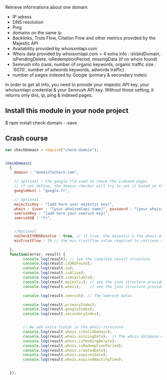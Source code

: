 Retrieve informations about one domain:
- IP adress
- DNS resolution
- Ping
- domains on the same ip
- Backlinks, Truts Flow, Citation Flow and other metrics provided by the Majestic API
- Availability provided by whoisxmlapi.com
- Whois data provided by whoisxmlapi.com + 4 extra info : isValidDomain, isPendingDelete, isRedemptionPeriod, missingData (if no whois found)
- Semrush info (rank, number of organic keywords, organic traffic size : '6070', number of adwords keywords, adwords traffic)
- number of pages indexed by Google (primary & secondary index)

In order to get all info, you need to provide your majestic API key,  your whoisxmlapi credential & your Semrush API key. Without those setting, it returns only dns, ip, ping & indexed pages.

Install this module in your node project
----------------------------------------
$ npm install check-domain --save

Crash course
------------


```javascript
var checkDomain = require("check-domain");


checkDomain(
  {
    domain : "domainToCheck.com",

    // optional : the google tld used to check the indexed pages
    // if not define, the domain checker will try to set it based on the domain tld
    googleHost : "google.fr",

    // Optional
    majecticKey : "[add here your majestic key]",
    whois : {user : "[your whoisxmlapi name]", password : "[your whoisxmlapi password]"},
    semrushKey : "[add here your semrush key]",
    semrushDB : "fr",


    //Optional
    noCheckIfDNSResolve : true, // if true, the majestic & the whois data are not retrieved if there is a correct DNS resolved
    minTrustFlow : 35 // the min trustflow value required to retrieve availability, whois data and the Semrush data

  },
  function(error, result) {
        console.log(result); // see the complete result structure
        console.log(result.isDNSFound);
        console.log(result.ip);
        console.log(result.isAlive);
        console.log(result.isAvailable);
        console.log(result.majestic); // see the json structure provided by http://developer-support.majestic.com/api/commands/get-index-item-info.shtml
        console.log(result.whois);    // see the json structure provided by http://www.whoisxmlapi.com

        console.log(result.semrush); // The Semrush datas

        console.log(result.primaryIndex);
        console.log(result.googleIndex);
        console.log(result.secondaryIndex);


        // We add extra fields in the whois structure
        console.log(result.whois.isValidDomain);
        console.log(result.whois.missingData);  // The whois database doesn't contain info for this domain
        console.log(result.whois.isPendingDelete);
        console.log(result.whois.isRedemptionPeriod);
        console.log(result.whois.createdDate);
        console.log(result.whois.expiresDate);
        console.log(result.whois.expiredWaitingTime);


  });

```
